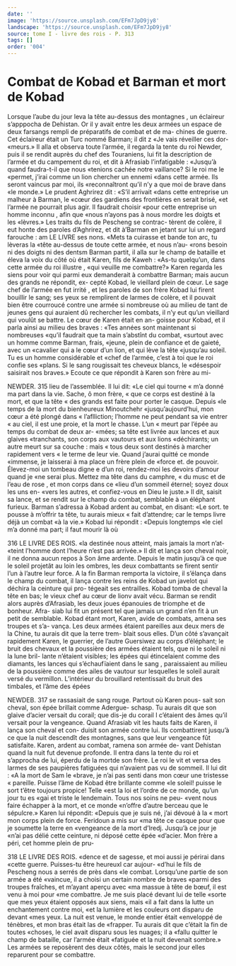 ```yaml
---
date: ''
image: 'https://source.unsplash.com/EFm7JpD9jy8'
landscape: 'https://source.unsplash.com/EFm7JpD9jy8'
source: tome I - livre des rois - P. 313
tags: []
order: '004'
---
```


# Combat de Kobad et Barman et mort de Kobad

Lorsque l’aube du jour leva la tête au-dessus des montagnes , un éclaireur s’apppocha de Dehistan. Or
il y avait entre les deux armées un espace de deux farsangs rempli de préparatifs de combat et de ma- chines de guerre. Cet éclaireur était un Turc nommé Barman; il dit z «Je vais réveiller ces dor- «meurs.» Il alla et observa toute l’armée, il regarda
la tente du roi Newder, puis il se rendit auprès
du chef des Touraniens, lui fit la description de l’armée et du campement du roi, et dit à Afrasiab l’infatigable : «Jusqu’à quand faudra-t-il que nous
«tenions cachée notre vaillance? Si le roi me le «permet, j’irai comme un lion chercher un ennemi «dans cette armée. Ils seront vaincus par moi, ils «reconnaîtront qu’il n’y a que moi de brave dans
«le monde.» Le prudent Aghrirez dit : «S’il arrivait
«dans cette entreprise un malheur à Barman, le «cœur des gardiens des frontières en serait brisé,
«et l’armée ne pourrait plus agir. Il faudrait choisir «pour cette entreprise un homme inconnu , afin que «nous n’ayons pas à nous mordre les doigts et les «lèvres.» Les traits du fils de Pescheng se contrac- tèrent de colère, il eut honte des paroles d’Aghrirez,
et dit à’Barman en jetant sur lui un regard farouche :
am LE LIVRE ses nons.
«Mets ta cuirasse et bande ton arc, tu lèveras la «tête au-dessus de toute cette armée, et nous n’au- «rons besoin ni des doigts ni des dentsm
Barman partit, il alla sur le champ de bataille et éleva la voix du côté où était Karen, fils de Kaweh :
«As-tu quelqu’un, dans cette armée du roi illustre ,
«qui veuille me combattre?» Karen regarda les siens
pour voir qui parmi eux demanderait à combattre
Barman; mais aucun des grands ne répondit, ex-
cepté Kobad, le vieillard plein de cœur. Le sage chef de l’armée en fut irrité , et les paroles de son
frère Kobad lui firent bouillir le sang; ses yeux se remplirent de larmes de colère, et il pouvait bien être courroucé contre une armée si nombreuse où
au milieu de tant de jeunes gens qui auraient dû rechercher les combats, il n’y eut qu’un vieillard
qui voulût se battre. Le cœur de Karen était en an- goisse pour Kobad, et il parla ainsi au milieu des braves : «Tes années sont maintenant si nombreuses «qu’il faudrait que ta main s’abstînt du combat,
«surtout avec un homme comme Barman, frais, «jeune, plein de confiance et de gaieté, avec un «cavalier qui a le cœur d’un lion, et qui lève la tête «jusqu’au soleil. Tu es un homme considérable et
«chef de l’armée, c’est à toi que le roi confie ses
«plans. Si le sang rougissait tes cheveux blancs, le «désespoir saisirait nos braves.»
Ecoute ce que répondit à Karen son frère au mi-

NEWDER. 315 lieu de l’assemblée. Il lui dit: «Le ciel qui tourne
« m’a donné ma part dans la vie. Sache, ô mon frère,
« que ce corps est destiné à la mort, et que la tête
« des grands est faite pour porter le casque. Depuis «le temps de la mort du bienheureux Minoutchehr «jusqu’aujourd’hui, mon cœur a été plongé dans
« l’aflliction; l’homme ne peut pendant sa vie entrer
« au ciel, il est une proie, et la mort le chasse. L’un
« meurt par l’épée au temps du combat de deux ar-
«mées; sa tête est livrée aux lances et aux glaives «tranchants, son corps aux vautours et aux lions «déchirants; un autre meurt sur sa couche : mais
« tous deux sont destinés à marcher rapidement vers
« le terme de leur vie. Quand j’aurai quitté ce monde «immense, je laisserai à ma place un frère plein de «force et. de pouvoir. Élevez-moi un tombeau digne
e d’un roi, rendez-moi les devoirs d’amour quand je
«ne serai plus. Mettez ma tête dans du camphre,
« du musc et de l’eau de rose , et mon corps dans ce
«lieu d’un sommeil éternel; soyez doux les uns en-
«vers les autres, et confiez-vous en Dieu le juste.»
Il dit, saisit sa lance, et se rendit sur le champ du combat, semblable à un éléphant furieux. Barman s’adressa à Kobad ardent au combat, en disant:
«Le sort. te pousse à m’offrir ta tête, tu aurais mieux « fait d’attendre; car le temps livre déjà un combat «à la vie.» Kobad lui répondit : «Depuis longtemps «le ciel m’a donné ma part; il faut mourir là où

316 LE LIVRE DES ROIS.
«la destinée nous atteint, mais jamais la mort n’at- «teint l’homme dont l’heure n’est pas arrivée.» Il
dit et lança son cheval noir, il ne donna aucun repos à Son âme ardente. Depuis le matin jusqu’à ce
que le soleil projetât au loin les ombres, les deux combattants se firent sentir l’un à l’autre leur force.
A la fin Barman remporta la victoire, il s’élança
dans le champ du combat, il lança contre les reins de Kobad un javelot qui déchira la ceinture qui pro- tégeait ses entrailles. Kobad tomba de cheval la tête en bas; le vieux chef au cœur de lionv avait vécu. Barman se rendit alors auprès d’Afrasiab, les deux joues épanouies de triomphe et de bonheur. Afra- siab lui fit un présent tel que jamais un grand n’en
fit à un petit de semblable. Kobad étant mort, Karen, avide de combats, amena ses troupes et s’a- vança. Les deux armées étaient pareilles aux deux
mers de la Chine, tu aurais dit que la terre trem- blait sous elles. D’un côté s’avançait rapidement
Karen, le guerrier, de l’autre Guersiwez au corps d’éléphant; le bruit des chevaux et la poussière des armées étaient tels, que ni le soleil ni la lune bril- lante n’étaient visibles; les épées qui étincelaient
comme des diamants, les lances qui s’échaufïaient
dans le sang , paraissaient au milieu de la poussière comme des ailes de vautour sur lesquelles le soleil aurait versé du vermillon. L’intérieur du brouillard retentissait du bruit des timbales, et l’âme des épées

NEWDEB. 317 se rassasiait de sang rouge. Partout où Karen pous-
sait son cheval, son épée brillait comme Adergue- schasp. Tu aurais dit que son glaive d’acier versait du corail; que dis-je du corail l c’étaient des âmes
qu’il versait pour la vengeance. Quand Afrasiab vit les hauts faits de Karen, il lança son cheval et con- duisit son armée contre lui. Ils combattirent jusqu’à
ce que la nuit descendît des montagnes, sans que leur vengeance fût satisfaite.
Karen, ardent au combat, ramena son armée de- vant Dehistan quand la nuit fut devenue profonde. Il entra dans la tente du roi et s’approcha de lui, éperdu de la mortde son frère. Le roi le vit et versa
des larmes de ses paupières fatiguées qui n’avaient
pas vu de sommeil. Il lui dit : «A la mort de Sam le «brave, je n’ai pas senti dans mon cœur une tristesse
« pareille. Puisse l’âme de Kobad être brillante comme
«le soleil! puisse le sort t’être toujours propice! Telle
«est la loi et l’ordre de ce monde, qu’un jour tu es
«gai et triste le lendemain. Tous nos soins ne peu- «vent nous faire échapper à la mort, et ce monde «n’offre d’autre berceau que le sépulcre.» Karen lui
répondit: «Depuis que je suis né, j’ai dévoué à la
« mort mon corps plein de force. Feridoun a mis sur «ma tête ce casque pour que je soumette la terre en «vengeance de la mort d’Iredj. Jusqu’à ce jour je
«n’ai pas délié cette ceinture, ni déposé cette épée
«d’acier. Mon frère a péri, cet homme plein de pru-

318 LE LIVRE DES ROIS.
«dence et de sagesse, et moi aussi je périrai dans «cette guerre. Puisses-tu être heureuxl car aujour- «d’hui le fils de Pescheng nous a serrés de près dans
«le combat. Lorsqu’une partie de son armée a été «vaincue, il a choisi un certain nombre de braves «parmi des troupes fraîches, et m’ayant aperçu avec
«ma massue à tête de bœuf, il est venu à moi pour «me combattre. Je me suis placé devant lui de telle «sorte que mes yeux étaient opposés aux siens, mais
«il a fait dans la lutte un enchantement contre moi, «et la lumière et les couleurs ont disparu de devant
«mes yeux. La nuit est venue, le monde entier était «enveloppé de ténèbres, et mon bras était las de «frapper. Tu aurais dit que c’était la fin de toutes «choses, le ciel avait disparu sous les nuages; il a «fallu quitter le champ de bataille, car l’armée était «fatiguée et la nuit devenait sombre.» Les armées
se reposèrent des deux côtés, mais le second jour elles reparurent pour se combattre.
